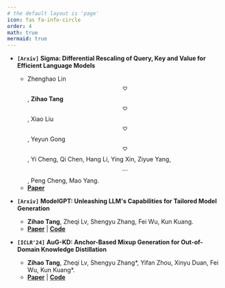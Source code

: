 ```yaml
---
# the default layout is 'page'
icon: fas fa-info-circle
order: 4
math: true
mermaid: true
---
```


- **`[Arxiv]`** **Sigma: Differential Rescaling of Query, Key and Value for Efficient Language Models**
  - Zhenghao Lin$$^\heartsuit$$, **Zihao Tang**$$^\heartsuit$$, Xiao Liu$$^\heartsuit$$, Yeyun Gong$$^\heartsuit$$, Yi Cheng, Qi Chen, Hang Li, Ying Xin, Ziyue Yang, $$\cdots$$, Peng Cheng, Mao Yang.  
  - [**Paper**](https://arxiv.org/abs/2501.13629)

- **`[Arxiv]`** **ModelGPT: Unleashing LLM's Capabilities for Tailored Model Generation**  
  - **Zihao Tang**, Zheqi Lv, Shengyu Zhang, Fei Wu, Kun Kuang.  
  - [**Paper**](https://arxiv.org/abs/2402.12408) \| [**Code**](https://github.com/IshiKura-a/ModelGPT)

- **`[ICLR'24]`** **AuG-KD: Anchor-Based Mixup Generation for Out-of-Domain Knowledge Distillation**  
  - **Zihao Tang**, Zheqi Lv, Shengyu Zhang\*, Yifan Zhou, Xinyu Duan, Fei Wu, Kun Kuang\*.  
  - [**Paper**](https://arxiv.org/abs/2403.07030) \| [**Code**](https://github.com/IshiKura-a/AuG-KD)
